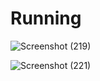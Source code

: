 # Running

![Screenshot (219)](https://user-images.githubusercontent.com/53623151/183964891-9d90f955-b3f6-4095-a292-a0d7ae8c4bff.png)


![Screenshot (221)](https://user-images.githubusercontent.com/53623151/183964930-62ae41e0-422d-4bb1-9214-f3d1f21456ce.png)
